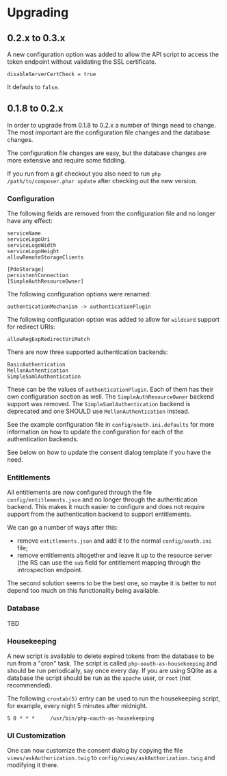 # Upgrading

## 0.2.x to 0.3.x
A new configuration option was added to allow the API script to access the 
token endpoint without validating the SSL certificate. 

    disableServerCertCheck = true

It defauls to `false`. 

## 0.1.8 to 0.2.x
In order to upgrade from 0.1.8 to 0.2.x a number of things need to change. The
most important are the configuration file changes and the database changes.

The configuration file changes are easy, but the database changes are more
extensive and require some fiddling.

If you run from a git checkout you also need to run 
`php /path/to/composer.phar update` after checking out the new version.

### Configuration
The following fields are removed from the configuration file and no longer have
any effect:

    serviceName
    serviceLogoUri
    serviceLogoWidth
    serviceLogoHeight
    allowRemoteStorageClients

    [PdoStorage]
    persistentConnection
    [SimpleAuthResourceOwner]

The following configuration options were renamed:

    authenticationMechanism -> authenticationPlugin

The following configuration option was added to allow for `wildcard` support 
for redirect URIs:

    allowRegExpRedirectUriMatch

There are now three supported authentication backends:

    BasicAuthentication
    MellonAuthentication
    SimpleSamlAuthentication

These can be the values of `authenticationPlugin`. Each of them has their own 
configuration section as well. The `SimpleAuthResourceOwner` backend support 
was removed. The `SimpleSamlAuthentication` backend is deprecated and one 
SHOULD use `MellonAuthentication` instead.

See the example configuration file in `config/oauth.ini.defaults` for more 
information on how to update the configuration for each of the authentication
backends.

See below on how to update the consent dialog template if you have the need.

### Entitlements
All entitlements are now configured through the file 
`config/entitlements.json` and no longer through the authentication backend. 
This makes it much easier to configure and does not require support from the
authentication backend to support entitlements. 

We can go a number of ways after this:
- remove `entitlements.json` and add it to the normal `config/oauth.ini` file;
- remove entitlements altogether and leave it up to the resource server (the
  RS can use the `sub` field for entitlement mapping through the introspection
  endpoint.

The second solution seems to be the best one, so maybe it is better to not 
depend too much on this functionality being available.

### Database
TBD

### Housekeeping
A new script is available to delete expired tokens from the database to be run
from a "cron" task. The script is called `php-oauth-as-housekeeping` and should
be run periodically, say once every day. If you are using SQlite as a database
the script should be run as the `apache` user, or `root` (not recommended).

The following `crontab(5)` entry can be used to run the housekeeping script, 
for example, every night 5 minutes after midnight.

    5 0 * * *     /usr/bin/php-oauth-as-housekeeping

### UI Customization
One can now customize the consent dialog by copying the file 
`views/askAuthorization.twig` to `config/views/askAuthorization.twig` and 
modifying it there.
